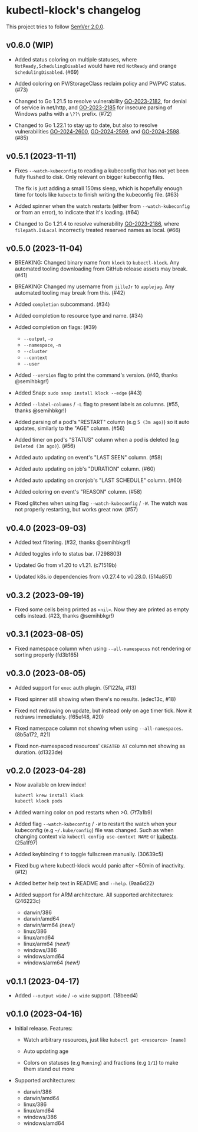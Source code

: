 <!--
SPDX-FileCopyrightText: 2023 Kalle Fagerberg

SPDX-License-Identifier: CC-BY-4.0
-->

# kubectl-klock's changelog

This project tries to follow [SemVer 2.0.0](https://semver.org/).

<!--
	When composing new changes to this list, try to follow convention.
	The WIP release shall be updated just before adding the Git tag.
	Replace (WIP) by (YYYY-MM-DD), e.g. (2021-02-09) for 9th of February, 2021
	A good source on conventions can be found here:
	https://changelog.md/
-->

## v0.6.0 (WIP)

- Added status coloring on multiple statuses,
  where `NotReady,SchedulingDisabled` would have red `NotReady`
  and orange `SchedulingDisabled`. (#69)

- Added coloring on PV/StorageClass reclaim policy and PV/PVC status. (#73)

- Changed to Go 1.21.5 to resolve vulnerability [GO-2023-2182](https://pkg.go.dev/vuln/GO-2023-2182),
  for denial of service in net/http, and [GO-2023-2185](https://pkg.go.dev/vuln/GO-2023-2185)
  for insecure parsing of Windows paths with a `\??\` prefix. (#72)

- Changed to Go 1.22.1 to stay up to date, but also to resolve
  vulnerabilities [GO-2024-2600](https://pkg.go.dev/vuln/GO-2024-2600),
  [GO-2024-2599](https://pkg.go.dev/vuln/GO-2024-2599),
  and [GO-2024-2598](https://pkg.go.dev/vuln/GO-2024-2598). (#85)

## v0.5.1 (2023-11-11)

- Fixes `--watch-kubeconfig` to reading a kubeconfig that has not yet been
  fully flushed to disk. Only relevant on bigger kubeconfig files.

  The fix is just adding a small 150ms sleep, which is hopefully enough time
  for tools like `kubectx` to finish writing the kubeconfig file. (#63)

- Added spinner when the watch restarts (either from `--watch-kubeconfig` or
  from an error), to indicate that it's loading. (#64)

- Changed to Go 1.21.4 to resolve vulnerability [GO-2023-2186](https://pkg.go.dev/vuln/GO-2023-2186),
  where `filepath.IsLocal` incorrectly treated reserved names as local. (#66)

## v0.5.0 (2023-11-04)

- BREAKING: Changed binary name from `klock` to `kubectl-klock`.
  Any automated tooling downloading from GitHub release assets may break. (#41)

- BREAKING: Changed my username from `jilleJr` to `applejag`.
  Any automated tooling may break from this. (#42)

- Added `completion` subcommand. (#34)

- Added completion to resource type and name. (#34)

- Added completion on flags: (#39)

  - `--output`, `-o`
  - `--namespace`, `-n`
  - `--cluster`
  - `--context`
  - `--user`

- Added `--version` flag to print the command's version.
  (#40, thanks @semihbkgr!)

- Added Snap: `sudo snap install klock --edge` (#43)

- Added `--label-columns` / `-L` flag to present labels as columns.
  (#55, thanks @semihbkgr!)

- Added parsing of a pod's "RESTART" column (e.g `5 (3m ago)`)
  so it auto updates, similarly to the "AGE" column. (#56)

- Added timer on pod's "STATUS" column when a pod is deleted
  (e.g `Deleted (3m ago)`). (#56)

- Added auto updating on event's "LAST SEEN" column. (#58)

- Added auto updating on job's "DURATION" column. (#60)

- Added auto updating on cronjob's "LAST SCHEDULE" column. (#60)

- Added coloring on event's "REASON" column. (#58)

- Fixed glitches when using flag `--watch-kubeconfig` / `-W`.
  The watch was not properly restarting, but works great now. (#57)

## v0.4.0 (2023-09-03)

- Added text filtering. (#32, thanks @semihbkgr!)

- Added toggles info to status bar. (7298803)

- Updated Go from v1.20 to v1.21. (c71519b)

- Updated k8s.io dependencies from v0.27.4 to v0.28.0. (514a851)

## v0.3.2 (2023-09-19)

- Fixed some cells being printed as `<nil>`. Now they are printed as empty
  cells instead. (#23, thanks @semihbkgr!)

## v0.3.1 (2023-08-05)

- Fixed namespace column when using `--all-namespaces` not rendering or
  sorting properly (fd3b165)

## v0.3.0 (2023-08-05)

- Added support for `exec` auth plugin. (5f122fa, #13)

- Fixed spinner still showing when there's no results. (edec13c, #18)

- Fixed not redrawing on update, but instead only on age timer tick.
  Now it redraws immediately. (f65ef48, #20)

- Fixed namespace column not showing when using `--all-namespaces`.
  (8b5a172, #21)

- Fixed non-namespaced resources' `CREATED AT` column not showing as duration.
  (d1323de)

## v0.2.0 (2023-04-28)

- Now available on krew index!

  ```bash
  kubectl krew install klock
  kubectl klock pods
  ```

- Added warning color on pod restarts when >0. (7f7a1b9)

- Added flag `--watch-kubeconfig` / `-W` to restart the watch when your
  kubeconfig (e.g `~/.kube/config`) file was changed. Such as when changing
  context via `kubectl config use-context NAME` or
  [kubectx](https://github.com/ahmetb/kubectx). (25a1f97)

- Added keybinding `f` to toggle fullscreen manually. (30639c5)

- Fixed bug where kubectl-klock would panic after ~50min of inactivity. (#12)

- Added better help text in README and `--help`. (9aa6d22)

- Added support for ARM architecture. All supported architectures: (246223c)

  - darwin/386
  - darwin/amd64
  - darwin/arm64 *(new!)*
  - linux/386
  - linux/amd64
  - linux/arm64 *(new!)*
  - windows/386
  - windows/amd64
  - windows/arm64 *(new!)*

## v0.1.1 (2023-04-17)

- Added `--output wide` / `-o wide` support. (18beed4)

## v0.1.0 (2023-04-16)

- Initial release. Features:

  - Watch arbitrary resources, just like `kubectl get <resource> [name]`

  - Auto updating age

  - Colors on statuses (e.g `Running`) and fractions (e.g `1/1`) to make them
    stand out more

- Supported architectures:

  - darwin/386
  - darwin/amd64
  - linux/386
  - linux/amd64
  - windows/386
  - windows/amd64
